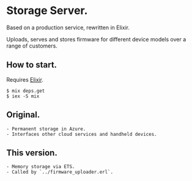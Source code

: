 # Storage Server.

Based on a production service, rewritten in Elixir.

Uploads, serves and stores firmware for different device models over a range of customers.

## How to start.
Requires [Elixir](https://elixir-lang.org/install.html).
```
$ mix deps.get
$ iex -S mix
```

## Original.
```
- Permanent storage in Azure.
- Interfaces other cloud services and handheld devices.
```

## This version.
```
- Memory storage via ETS.
- Called by `../firmware_uploader.erl`.
```